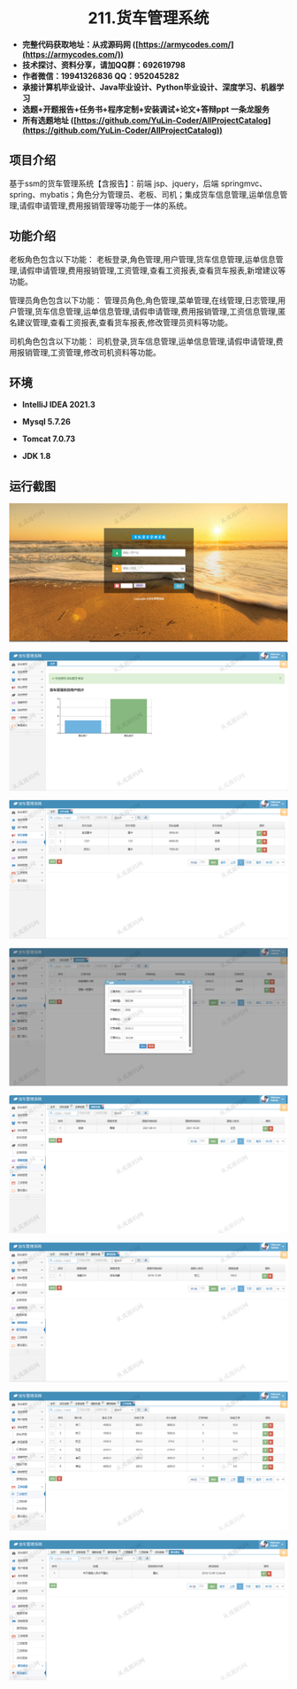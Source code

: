 <p><h1 align="center">211.货车管理系统</h1></p>

- <b>完整代码获取地址：从戎源码网 ([https://armycodes.com/](https://armycodes.com/))</b>
- <b>技术探讨、资料分享，请加QQ群：692619798</b> 
- <b>作者微信：19941326836  QQ：952045282</b> 
- <b>承接计算机毕业设计、Java毕业设计、Python毕业设计、深度学习、机器学习</b>
- <b>选题+开题报告+任务书+程序定制+安装调试+论文+答辩ppt 一条龙服务</b>
- <b>所有选题地址 ([https://github.com/YuLin-Coder/AllProjectCatalog](https://github.com/YuLin-Coder/AllProjectCatalog)) </b>

## 项目介绍
基于ssm的货车管理系统【含报告】：前端 jsp、jquery，后端 springmvc、spring、mybatis；角色分为管理员、老板、司机；集成货车信息管理,运单信息管理,请假申请管理,费用报销管理等功能于一体的系统。

## 功能介绍

老板角色包含以下功能：
老板登录,角色管理,用户管理,货车信息管理,运单信息管理,请假申请管理,费用报销管理,工资管理,查看工资报表,查看货车报表,新增建议等功能。

管理员角色包含以下功能：
管理员角色,角色管理,菜单管理,在线管理,日志管理,用户管理,货车信息管理,运单信息管理,请假申请管理,费用报销管理,工资信息管理,匿名建议管理,查看工资报表,查看货车报表,修改管理员资料等功能。

司机角色包含以下功能：
司机登录,货车信息管理,运单信息管理,请假申请管理,费用报销管理,工资管理,修改司机资料等功能。

## 环境

- <b>IntelliJ IDEA 2021.3</b>

- <b>Mysql 5.7.26</b>

- <b>Tomcat 7.0.73</b>

- <b>JDK 1.8</b>

## 运行截图

![](screenshot/1.png)

![](screenshot/2.png)

![](screenshot/3.png)

![](screenshot/4.png)

![](screenshot/5.png)

![](screenshot/6.png)

![](screenshot/7.png)

![](screenshot/8.png)
